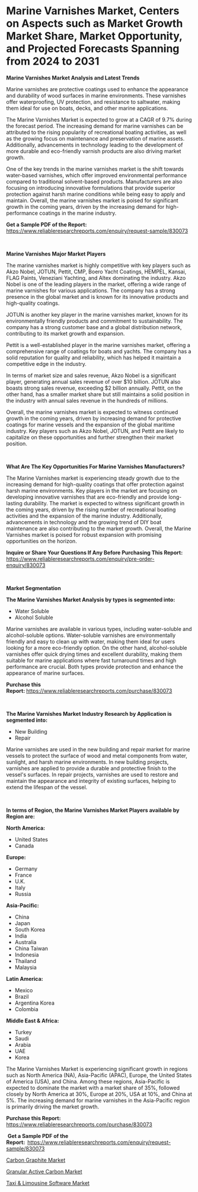 <p><h1>Marine Varnishes Market, Centers on Aspects such as Market Growth Market Share, Market Opportunity, and Projected Forecasts Spanning from 2024 to 2031</h1></p><p><strong>Marine Varnishes Market Analysis and Latest Trends</strong></p>
<p><p>Marine varnishes are protective coatings used to enhance the appearance and durability of wood surfaces in marine environments. These varnishes offer waterproofing, UV protection, and resistance to saltwater, making them ideal for use on boats, decks, and other marine applications.</p><p>The Marine Varnishes Market is expected to grow at a CAGR of 9.7% during the forecast period. The increasing demand for marine varnishes can be attributed to the rising popularity of recreational boating activities, as well as the growing focus on maintenance and preservation of marine assets. Additionally, advancements in technology leading to the development of more durable and eco-friendly varnish products are also driving market growth.</p><p>One of the key trends in the marine varnishes market is the shift towards water-based varnishes, which offer improved environmental performance compared to traditional solvent-based products. Manufacturers are also focusing on introducing innovative formulations that provide superior protection against harsh marine conditions while being easy to apply and maintain. Overall, the marine varnishes market is poised for significant growth in the coming years, driven by the increasing demand for high-performance coatings in the marine industry.</p></p>
<p><strong>Get a Sample PDF of the Report:&nbsp;</strong> <a href="https://www.reliableresearchreports.com/enquiry/request-sample/830073">https://www.reliableresearchreports.com/enquiry/request-sample/830073</a></p>
<p>&nbsp;</p>
<p><strong>Marine Varnishes Major Market Players</strong></p>
<p><p>The marine varnishes market is highly competitive with key players such as Akzo Nobel, JOTUN, Pettit, CMP, Boero Yacht Coatings, HEMPEL, Kansai, FLAG Paints, Veneziani Yachting, and Altex dominating the industry. Akzo Nobel is one of the leading players in the market, offering a wide range of marine varnishes for various applications. The company has a strong presence in the global market and is known for its innovative products and high-quality coatings.</p><p>JOTUN is another key player in the marine varnishes market, known for its environmentally friendly products and commitment to sustainability. The company has a strong customer base and a global distribution network, contributing to its market growth and expansion.</p><p>Pettit is a well-established player in the marine varnishes market, offering a comprehensive range of coatings for boats and yachts. The company has a solid reputation for quality and reliability, which has helped it maintain a competitive edge in the industry.</p><p>In terms of market size and sales revenue, Akzo Nobel is a significant player, generating annual sales revenue of over $10 billion. JOTUN also boasts strong sales revenue, exceeding $2 billion annually. Pettit, on the other hand, has a smaller market share but still maintains a solid position in the industry with annual sales revenue in the hundreds of millions.</p><p>Overall, the marine varnishes market is expected to witness continued growth in the coming years, driven by increasing demand for protective coatings for marine vessels and the expansion of the global maritime industry. Key players such as Akzo Nobel, JOTUN, and Pettit are likely to capitalize on these opportunities and further strengthen their market position.</p></p>
<p>&nbsp;</p>
<p><strong>What Are The Key Opportunities For Marine Varnishes Manufacturers?</strong></p>
<p><p>The Marine Varnishes market is experiencing steady growth due to the increasing demand for high-quality coatings that offer protection against harsh marine environments. Key players in the market are focusing on developing innovative varnishes that are eco-friendly and provide long-lasting durability. The market is expected to witness significant growth in the coming years, driven by the rising number of recreational boating activities and the expansion of the marine industry. Additionally, advancements in technology and the growing trend of DIY boat maintenance are also contributing to the market growth. Overall, the Marine Varnishes market is poised for robust expansion with promising opportunities on the horizon.</p></p>
<p><strong>Inquire or Share Your Questions If Any Before Purchasing This Report:</strong> <a href="https://www.reliableresearchreports.com/enquiry/pre-order-enquiry/830073">https://www.reliableresearchreports.com/enquiry/pre-order-enquiry/830073</a></p>
<p>&nbsp;</p>
<p><strong>Market Segmentation</strong></p>
<p><strong>The Marine Varnishes Market Analysis by types is segmented into:</strong></p>
<p><ul><li>Water Soluble</li><li>Alcohol Soluble</li></ul></p>
<p><p>Marine varnishes are available in various types, including water-soluble and alcohol-soluble options. Water-soluble varnishes are environmentally friendly and easy to clean up with water, making them ideal for users looking for a more eco-friendly option. On the other hand, alcohol-soluble varnishes offer quick drying times and excellent durability, making them suitable for marine applications where fast turnaround times and high performance are crucial. Both types provide protection and enhance the appearance of marine surfaces.</p></p>
<p><strong>Purchase this Report:&nbsp;</strong><a href="https://www.reliableresearchreports.com/purchase/830073">https://www.reliableresearchreports.com/purchase/830073</a></p>
<p>&nbsp;</p>
<p><strong>The Marine Varnishes Market Industry Research by Application is segmented into:</strong></p>
<p><ul><li>New Building</li><li>Repair</li></ul></p>
<p><p>Marine varnishes are used in the new building and repair market for marine vessels to protect the surface of wood and metal components from water, sunlight, and harsh marine environments. In new building projects, varnishes are applied to provide a durable and protective finish to the vessel's surfaces. In repair projects, varnishes are used to restore and maintain the appearance and integrity of existing surfaces, helping to extend the lifespan of the vessel.</p></p>
<p>&nbsp;</p>
<p><strong>In terms of Region, the Marine Varnishes Market Players available by Region are:</strong></p>
<p>
    <p> <strong> North America: </strong>
        <ul>
            <li>United States</li>
            <li>Canada</li>
        </ul>
        </p> 
    <p> <strong> Europe: </strong>
        <ul>
            <li>Germany</li>
            <li>France</li>
            <li>U.K.</li>
            <li>Italy</li>
            <li>Russia</li>
        </ul>
        </p> 
    <p> <strong> Asia-Pacific: </strong>
        <ul>
            <li>China</li>
            <li>Japan</li>
            <li>South Korea</li>
            <li>India</li>
            <li>Australia</li>
            <li>China Taiwan</li>
            <li>Indonesia</li>
            <li>Thailand</li>
            <li>Malaysia</li>
        </ul>
        </p> 
    <p> <strong> Latin America: </strong>
        <ul>
            <li>Mexico</li>
            <li>Brazil</li>
            <li>Argentina Korea</li>
            <li>Colombia</li>
        </ul>
        </p> 
    <p> <strong> Middle East & Africa: </strong>
        <ul>
            <li>Turkey</li>
            <li>Saudi</li>
            <li>Arabia</li>
            <li>UAE</li>
            <li>Korea</li>
        </ul>
    </p>
    </p>
<p><p>The Marine Varnishes Market is experiencing significant growth in regions such as North America (NA), Asia-Pacific (APAC), Europe, the United States of America (USA), and China. Among these regions, Asia-Pacific is expected to dominate the market with a market share of 35%, followed closely by North America at 30%, Europe at 20%, USA at 10%, and China at 5%. The increasing demand for marine varnishes in the Asia-Pacific region is primarily driving the market growth.</p></p>
<p><strong>Purchase this Report: </strong><a href="https://www.reliableresearchreports.com/purchase/830073">https://www.reliableresearchreports.com/purchase/830073</a></p>
<p>&nbsp;<strong>Get a Sample PDF of the Report:&nbsp;&nbsp;</strong><a href="https://www.reliableresearchreports.com/enquiry/request-sample/830073">https://www.reliableresearchreports.com/enquiry/request-sample/830073</a></p>
<p><strong></strong></p>
<p><p><a href="https://view.publitas.com/reportprime-1/global-carbon-graphite-market-size-and-market-trends-insights-and-projections-from-2023-to-2030/">Carbon Graphite Market</a></p><p><a href="https://view.publitas.com/reportprime-1/granular-active-carbon-market-size-focuses-on-market-dynamics-in-depth-analysis-and-future-projections-of-its-market-forecasted-for-period-from-2023-to-2030/">Granular Active Carbon Market</a></p><p><a href="https://view.publitas.com/reportprime-1/taxi-limousine-software-market-size-evaluating-its-market-trends-growth-and-projections-2023-2030/">Taxi & Limousine Software Market</a></p></p>